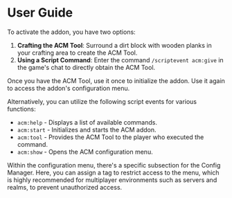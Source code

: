 # User Guide

To activate the addon, you have two options:

1. **Crafting the ACM Tool**: Surround a dirt block with wooden planks in your crafting area to create the ACM Tool.
2. **Using a Script Command**: Enter the command `/scriptevent acm:give` in the game's chat to directly obtain the ACM Tool.

Once you have the ACM Tool, use it once to initialize the addon. Use it again to access the addon's configuration menu.

Alternatively, you can utilize the following script events for various functions:

- `acm:help` - Displays a list of available commands.
- `acm:start` - Initializes and starts the ACM addon.
- `acm:tool` - Provides the ACM Tool to the player who executed the command.
- `acm:show` - Opens the ACM configuration menu.

Within the configuration menu, there's a specific subsection for the Config Manager. Here, you can assign a tag to restrict access to the menu, which is highly recommended for multiplayer environments such as servers and realms, to prevent unauthorized access.
